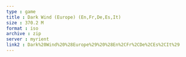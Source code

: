 ```yaml
---
type : game
title : Dark Wind (Europe) (En,Fr,De,Es,It)
size : 370.2 M
format : iso
archive : zip
server : myrient
link2 : Dark%20Wind%20%28Europe%29%20%28En%2CFr%2CDe%2CEs%2CIt%29
---
```

